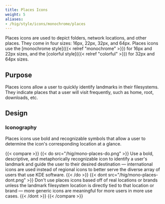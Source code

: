 ```yaml
---
title: Places Icons
weight: 5
aliases:
- /hig/style/icons/monochrome/places
---
```


Places icons are used to depict folders, network locations, and other
places. They come in four sizes: 16px, 22px, 32px, and 64px. Places
icons use the [monochrome style]({{< relref "monochrome" >}}) for 16px and 22px sizes,
and the [colorful style]({{< relref "colorful" >}}) for 32px and 64px
sizes.

Purpose
-------

Places icons allow a user to quickly identify landmarks in their
filesystems. They indicate places that a user will visit frequently,
such as home, root, downloads, etc.

Design
------

### Iconography

Places icons use bold and recognizable symbols that allow a user to
determine the icon\'s corresponding location at a glance.

{{< compare >}}
{{< do src="/hig/mono-places-do.png" >}}
Use a bold, descriptive, and metaphorically recognizable icon to identify
a user's landmark and guide the user to their desired destination — international
icons are used instead of regional icons to better serve the diverse array of
users that use KDE software.
{{< /do >}}
{{< dont src="/hig/mono-places-dont.png" >}}
Don't use places icons based off of real locations or brands unless the
landmark filesystem location is directly tied to that location or brand — more
generic icons are meaningful for more users in more use cases.
{{< /dont >}}
{{< /compare >}}
